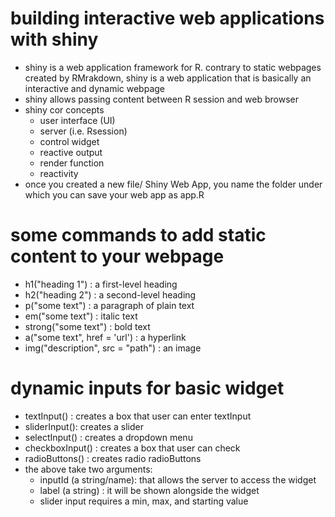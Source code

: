 # building interactive web applications with shiny

- shiny is a web application framework for R. contrary to static webpages created by RMrakdown, shiny is a web application that is basically an interactive and dynamic webpage
- shiny allows passing content between R session and web browser
- shiny cor concepts
  - user interface (UI)
  - server (i.e. Rsession)
  - control widget
  - reactive output
  - render function
  - reactivity
- once you created a new file/ Shiny Web App, you name the folder under which you can save your web app as app.R

# some commands to add static content to your webpage

- h1("heading 1") : a first-level heading
- h2("heading 2") : a second-level heading
- p("some text") : a paragraph of plain text
- em("some text") : italic text
- strong("some text") : bold text
- a("some text", href = 'url') : a hyperlink
- img("description", src = "path") : an image

# dynamic inputs for basic widget

- textInput() : creates a box that user can enter textInput
- sliderInput(): creates a slider
- selectInput() : creates a dropdown menu
- checkboxInput() : creates a box that user can check
- radioButtons() : creates radio radioButtons
- the above take two arguments:
  - inputId (a string/name): that allows the server to access the widget
  - label (a string) : it will be shown alongside the widget
  - slider input requires a min, max, and starting value
